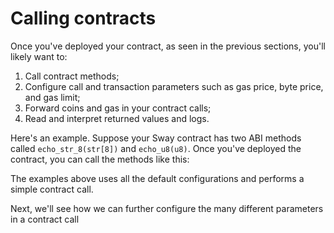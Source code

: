 # Calling contracts

Once you've deployed your contract, as seen in the previous sections, you'll likely want to:

1. Call contract methods;
2. Configure call and transaction parameters such as gas price, byte price, and gas limit;
3. Forward coins and gas in your contract calls;
4. Read and interpret returned values and logs.

Here's an example. Suppose your Sway contract has two ABI methods called `echo_str_8(str[8])` and `echo_u8(u8)`. Once you've deployed the contract, you can call the methods like this:





The examples above uses all the default configurations and performs a simple contract call.

Next, we'll see how we can further configure the many different parameters in a contract call
